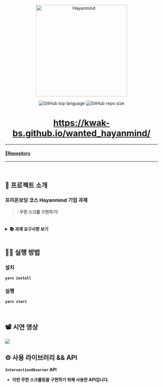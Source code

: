<p align='middle'>
<a href='https://hayanmind.com/'><img src='https://user-images.githubusercontent.com/51367622/130241597-089feaa3-3b61-4772-bcb7-81520a27d3a5.png' width="300px;" alt="Hayanmind" /></a></p>
<p align='middle'><img alt="GitHub top language" src="https://img.shields.io/github/languages/top/kwak-bs/wanted_hayanmind?color=blueviolet"> <img alt="GitHub repo size" src="https://img.shields.io/github/repo-size/kwak-bs/wanted_hayanmind"> 
<h1 align='middle'><a href='https://kwak-bs.github.io/wanted_hayanmind/'>https://kwak-bs.github.io/wanted_hayanmind/</a></h1>

---

#### 🚀[Repository](https://github.com/kwak-bs/wanted_hayanmind)

---

<br/>

## 📌 프로젝트 소개

###  프리온보딩 코스 Hayanmind 기업 과제

> ❕ **무한 스크롤 구현하기**❗

<br/>

<details>
    <summary><STRONG>
       📚 과제 요구사항 보기
        <STRONG></summary>
    <div markdown="1">
<h4>1. Implement the user's comment data list with infinite scrolling by getting more 10 comments repeatedly.</h4>
<h4>2. Data API</h4>
   - The user's dummy comment data can be called through the API below.<br/>
   		<pre/>- https://jsonplaceholder.typicode.com/comments<br/>
   - The following parameters are supported:<br/>
     	- <code>_page</code><br/>
       		- it starts at 1.<br/>
        - <code>_limit</code><br/>
       		- Please set the `_limit` parameter to 10.<br/>
   - Example of the first comment page<br/>
     	- https://jsonplaceholder.typicode.com/comments?_page=1&_limit=10<br/>
   - Sample data<br/><code>
   [
     {
       "postId": 1,
       "id": 1,
       "name": "id labore ex et quam laborum",
       "email": "Eliseo@gardner.biz",
       "body": "laudantium enim quasi est quidem magnam voluptate ipsam eos\\ntempora quo necessitatibus\\ndolor quam autem quasi\\nreiciendis et nam sapiente accusantium"
     }, 
   ]
   </code><br/>
<h4>3. You can use id as comment id, email as user's email and body as comment text</h4>
<h4>4. Please look at the following design guide link and reflect the design. </h4>
   - https://www.figma.com/file/T9P3B5qjnTqhWi1Ou5BmIL/HayanMind-FrontEnd-TA<br/>
 <h4>5. You don't have to make it into a responsive design. </h4>
 <h4>6. You don't have to specify a font for the text. </h4>
</div>
</details>

<br/>

## 👨‍💻 실행 방법

### 설치 

`yarn install`

### 실행

`yarn start`

<br/>

## 📽 시연 영상

<img src = "https://user-images.githubusercontent.com/51367622/127190596-29c73c04-354d-4e2d-a01a-10dc3d371134.gif" >

<br/>

## ⚙ 사용 라이브러리 && API

`IntersectionObserver` API

- 이번 무한 스크롤링을 구현하기 위해 사용한 API입니다.
